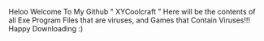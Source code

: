 Heloo Welcome To My Github " XYCoolcraft "
Here will be the contents of all Exe Program Files that are viruses, and Games that Contain Viruses!!!
Happy Downloading :)
